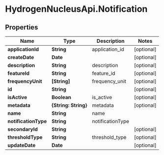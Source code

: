 # HydrogenNucleusApi.Notification

## Properties
Name | Type | Description | Notes
------------ | ------------- | ------------- | -------------
**applicationId** | **String** | application_id | [optional] 
**createDate** | **Date** |  | [optional] 
**description** | **String** | description | [optional] 
**featureId** | **String** | feature_id | [optional] 
**frequencyUnit** | **[String]** | frequency_unit | [optional] 
**id** | **String** |  | [optional] 
**isActive** | **Boolean** | is_active | [optional] 
**metadata** | **{String: String}** | metadata | [optional] 
**name** | **String** | name | 
**notificationType** | **String** | notificationType | 
**secondaryId** | **String** |  | [optional] 
**thresholdType** | **String** | threshold_type | [optional] 
**updateDate** | **Date** |  | [optional] 


